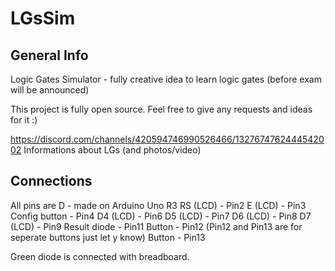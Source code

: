 # LGsSim
## General Info
Logic Gates Simulator - fully creative idea to learn logic gates (before exam will be announced)

This project is fully open source.
Feel free to give any requests and ideas for it :)

https://discord.com/channels/420594746990526466/1327674762444542002
Informations about LGs (and photos/video)

## Connections
All pins are D - made on Arduino Uno R3
RS (LCD) - Pin2
E (LCD) - Pin3
Config button - Pin4
D4 (LCD) - Pin6
D5 (LCD) - Pin7
D6 (LCD) - Pin8
D7 (LCD) - Pin9
Result diode - Pin11
Button - Pin12 (Pin12 and Pin13 are for seperate buttons just let y know)
Button - Pin13

  Green diode is connected with breadboard.
